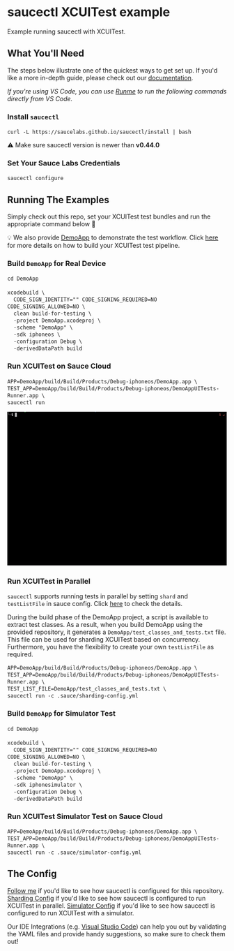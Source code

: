 # saucectl XCUITest example

Example running saucectl with XCUITest.

## What You'll Need

The steps below illustrate one of the quickest ways to get set up. If you'd like a more in-depth guide, please check out
our [documentation](https://docs.saucelabs.com/dev/cli/saucectl/#installing-saucectl/).

_If you're using VS Code, you can use [Runme](https://marketplace.visualstudio.com/items?itemName=stateful.runme) to run the following commands directly from VS Code._

### Install `saucectl`

```shell
curl -L https://saucelabs.github.io/saucectl/install | bash
```

⚠ Make sure saucectl version is newer than **v0.44.0**

### Set Your Sauce Labs Credentials

```shell
saucectl configure
```

## Running The Examples

Simply check out this repo, set your XCUITest test bundles and run the appropriate command below :rocket:

:bulb: We also provide [DemoApp](DemoApp/) to demonstrate the test workflow. Click [here](.github/workflows/test.yml) for more details on how to build your XCUITest test pipeline.

### Build `DemoApp` for Real Device

```shell
cd DemoApp

xcodebuild \
  CODE_SIGN_IDENTITY="" CODE_SIGNING_REQUIRED=NO CODE_SIGNING_ALLOWED=NO \
  clean build-for-testing \
  -project DemoApp.xcodeproj \
  -scheme "DemoApp" \
  -sdk iphoneos \
  -configuration Debug \
  -derivedDataPath build
```

### Run XCUITest on Sauce Cloud

```shell
APP=DemoApp/build/Build/Products/Debug-iphoneos/DemoApp.app \
TEST_APP=DemoApp/build/Build/Products/Debug-iphoneos/DemoAppUITests-Runner.app \
saucectl run
```
![sauce cloud example](assets/xcuitest.gif)

### Run XCUITest in Parallel

`saucectl` supports running tests in parallel by setting `shard` and `testListFile` in sauce config. Click [here](.sauce/sharding-config.yml) to check the details.

During the build phase of the DemoApp project, a script is available to extract test classes. As a result, when you build DemoApp using the provided repository, it generates a `DemoApp/test_classes_and_tests.txt` file. This file can be used for sharding XCUITest based on concurrency. Furthermore, you have the flexibility to create your own `testListFile` as required.

```
APP=DemoApp/build/Build/Products/Debug-iphoneos/DemoApp.app \
TEST_APP=DemoApp/build/Build/Products/Debug-iphoneos/DemoAppUITests-Runner.app \
TEST_LIST_FILE=DemoApp/test_classes_and_tests.txt \
saucectl run -c .sauce/sharding-config.yml
```
### Build `DemoApp` for Simulator Test

```shell
cd DemoApp

xcodebuild \
  CODE_SIGN_IDENTITY="" CODE_SIGNING_REQUIRED=NO CODE_SIGNING_ALLOWED=NO \
  clean build-for-testing \
  -project DemoApp.xcodeproj \
  -scheme "DemoApp" \
  -sdk iphonesimulator \
  -configuration Debug \
  -derivedDataPath build
```
### Run XCUITest Simulator Test on Sauce Cloud

```shell
APP=DemoApp/build/Build/Products/Debug-iphoneos/DemoApp.app \
TEST_APP=DemoApp/build/Build/Products/Debug-iphoneos/DemoAppUITests-Runner.app \
saucectl run -c .sauce/simulator-config.yml
```

## The Config

[Follow me](.sauce/config.yml) if you'd like to see how saucectl is configured for this repository.
[Sharding Config](.sauce/sharding-config.yml) if you'd like to see how saucectl is configured to run XCUITest in parallel.
[Simulator Config](.sauce/simulator-config.yml) if you'd like to see how saucectl is configured to run XCUITest with a simulator.

Our IDE Integrations (e.g. [Visual Studio Code](https://docs.saucelabs.com/dev/cli/saucectl/usage/ide/vscode/)) can help you out by validating the YAML files and provide handy suggestions, so make sure to check them out!
